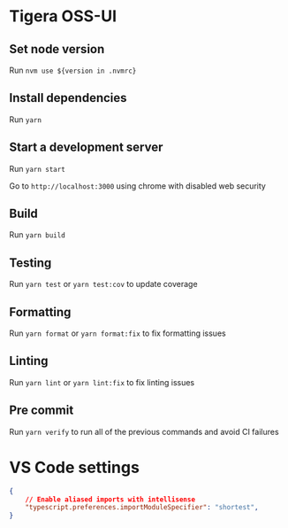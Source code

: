 # Tigera OSS-UI

## Set node version

Run `nvm use ${version in .nvmrc}`

## Install dependencies

Run `yarn`

## Start a development server

Run `yarn start`

Go to `http://localhost:3000` using chrome with disabled web security

## Build

Run `yarn build`

## Testing

Run `yarn test` or `yarn test:cov` to update coverage

## Formatting

Run `yarn format` or `yarn format:fix` to fix formatting issues

## Linting

Run `yarn lint` or `yarn lint:fix` to fix linting issues

## Pre commit

Run `yarn verify` to run all of the previous commands and avoid CI failures

# VS Code settings

```settings.json
{
    // Enable aliased imports with intellisense
    "typescript.preferences.importModuleSpecifier": "shortest",
}
```

